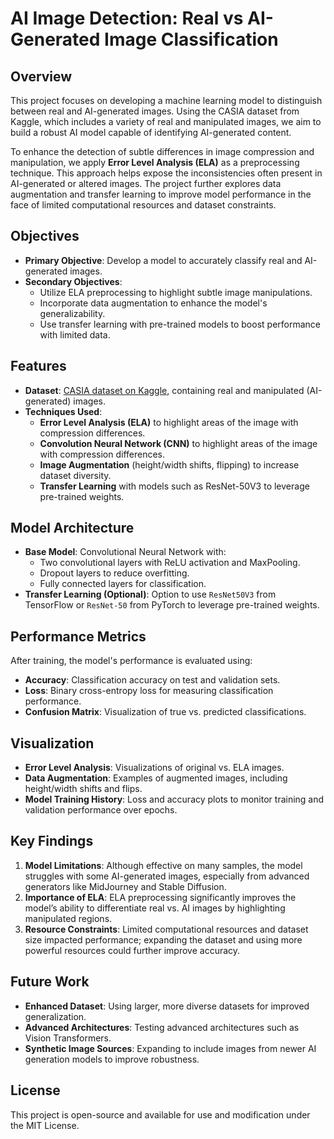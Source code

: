 # AI Image Detection: Real vs AI-Generated Image Classification

## Overview
This project focuses on developing a machine learning model to distinguish between real and AI-generated images. Using the CASIA dataset from Kaggle, which includes a variety of real and manipulated images, we aim to build a robust AI model capable of identifying AI-generated content. 

To enhance the detection of subtle differences in image compression and manipulation, we apply **Error Level Analysis (ELA)** as a preprocessing technique. This approach helps expose the inconsistencies often present in AI-generated or altered images. The project further explores data augmentation and transfer learning to improve model performance in the face of limited computational resources and dataset constraints.

## Objectives
- **Primary Objective**: Develop a model to accurately classify real and AI-generated images.
- **Secondary Objectives**:
  - Utilize ELA preprocessing to highlight subtle image manipulations.
  - Incorporate data augmentation to enhance the model's generalizability.
  - Use transfer learning with pre-trained models to boost performance with limited data.

## Features
- **Dataset**: [CASIA dataset on Kaggle](https://www.kaggle.com/datasets/sophatvathana/casia-dataset), containing real and manipulated (AI-generated) images.
- **Techniques Used**:
  - **Error Level Analysis (ELA)** to highlight areas of the image with compression differences.
  - **Convolution Neural Network (CNN)** to highlight areas of the image with compression differences.
  - **Image Augmentation** (height/width shifts, flipping) to increase dataset diversity.
  - **Transfer Learning** with models such as ResNet-50V3 to leverage pre-trained weights.

## Model Architecture
- **Base Model**: Convolutional Neural Network with:
  - Two convolutional layers with ReLU activation and MaxPooling.
  - Dropout layers to reduce overfitting.
  - Fully connected layers for classification.
- **Transfer Learning (Optional)**: Option to use `ResNet50V3` from TensorFlow or `ResNet-50` from PyTorch to leverage pre-trained weights.

## Performance Metrics
After training, the model's performance is evaluated using:
- **Accuracy**: Classification accuracy on test and validation sets.
- **Loss**: Binary cross-entropy loss for measuring classification performance.
- **Confusion Matrix**: Visualization of true vs. predicted classifications.

## Visualization
- **Error Level Analysis**: Visualizations of original vs. ELA images.
- **Data Augmentation**: Examples of augmented images, including height/width shifts and flips.
- **Model Training History**: Loss and accuracy plots to monitor training and validation performance over epochs.

## Key Findings
1. **Model Limitations**: Although effective on many samples, the model struggles with some AI-generated images, especially from advanced generators like MidJourney and Stable Diffusion.
2. **Importance of ELA**: ELA preprocessing significantly improves the model’s ability to differentiate real vs. AI images by highlighting manipulated regions.
3. **Resource Constraints**: Limited computational resources and dataset size impacted performance; expanding the dataset and using more powerful resources could further improve accuracy.

## Future Work
- **Enhanced Dataset**: Using larger, more diverse datasets for improved generalization.
- **Advanced Architectures**: Testing advanced architectures such as Vision Transformers.
- **Synthetic Image Sources**: Expanding to include images from newer AI generation models to improve robustness.

## License
This project is open-source and available for use and modification under the MIT License.

